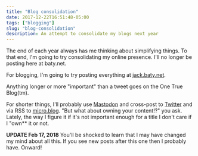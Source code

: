 ```yaml
---
title: "Blog consolidation"
date: 2017-12-22T16:51:48-05:00
tags: ["blogging"]
slug: "blog-consolidation"
description: An attempt to consolidate my blogs next year
---
```


The end of each year always has me thinking about simplifying things. To that end, I'm going to try consolidating my online presence. I'll no longer be posting here at baty.net. 

For blogging, I'm going to try posting everything at [jack.baty.net](https://jack.baty.net/).

Anything longer or more "important" than a tweet goes on the One True Blog(tm). 

For shorter things, I'll probably use [Mastodon](https://mastodon.technology/@jackbaty) and cross-post to [Twitter](https://twitter.com/jackbaty) and via RSS to [micro.blog](https://micro.blog/jack). "But what about owning your content!?" you ask. Lately, the way I figure it if it's not important enough for a title I don't care if I "own** it or not.

**UPDATE Feb 17, 2018** You'll be shocked to learn that I may have changed my mind about all this. If you see new posts after this one then I probably have. Onward!
